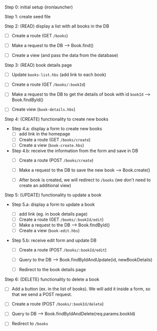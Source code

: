 

Step 0: initial setup (ironlauncher)


Step 1: create seed file



Step 2: (READ) display a list with all books in the DB
- [ ] Create a route (GET `/books`)
- [ ] Make a request to the DB --> Book.find()
- [ ] Create a view (and pass the data from the database)


Step 3: (READ) book details page
- [ ] Update `books-list.hbs` (add link to each book)
- [ ] Create a route (GET `/books/:bookId`)
- [ ] Make a request to the DB to get the details of book with id `bookId` --> Book.findById()
- [ ] Create view (`book-details.hbs`)



Step 4: (CREATE) functionality to create new books

- Step 4.a: display a form to create new books
  - [ ] add link in the homepage
  - [ ] Create a route (GET `/books/create`)
  - [ ] Create a view (`book-create.hbs`)

- Step 4.b: receive the information from the form and save in DB
  - [ ] Create a route (POST `/books/create`)
  - [ ] Make a request to the DB to save the new book --> Book.create()
  - [ ] After book is created, we will redirect to `/books` (we don't need to create an additional view)



Step 5: (UPDATE) functionality to update a book

- Step 5.a: display a form to update a book
  - [ ] add link (eg. in book details page)
  - [ ] Create a route (GET `/books/:bookId/edit`)
  - [ ] Make a request to the DB --> Book.findById()
  - [ ] Create a view (`book-edit.hbs`)

- Step 5.b: receive edit form and update DB

  - [ ] Create a route (POST `/books/:bookId/edit`)
  - [ ] Query to the DB --> Book.findByIdAndUpdate(id, newBookDetails)
  - [ ] Redirect to the book details page


Step 6: (DELETE) functionality to delete a book

- [ ] Add a button (ex. in the list of books). We will add it inside a form, so that we send a POST request.
- [ ] Create a route (POST `/books/:bookId/delete`)
- [ ] Query to DB --> Book.findByIdAndDelete(req.params.bookId)
- [ ] Redirect to `/books`

